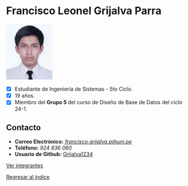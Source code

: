 # Francisco Leonel Grijalva Parra

<img src="FranciscoGrijalva.jpeg" alt="Francisco Grijalva" style="width: 25%; height: auto;" />

- [x] Estudiante de Ingeniería de Sistemas - 5to Ciclo.
- [x] 19 años.
- [x] Miembro del **Grupo 5** del curso de Diseño de Base de Datos del ciclo 24-1.

## Contacto

- **Correo Electrónico:** *francisco.grijalva.p@uni.pe*
- **Teléfono:** _924 836 060_
- **Usuario de Github:** [Grijalva1234](https://github.com/Grijalva1234)

[Ver integrantes](../Integrantes.md)

[Regresar al índice](../../README.md)

